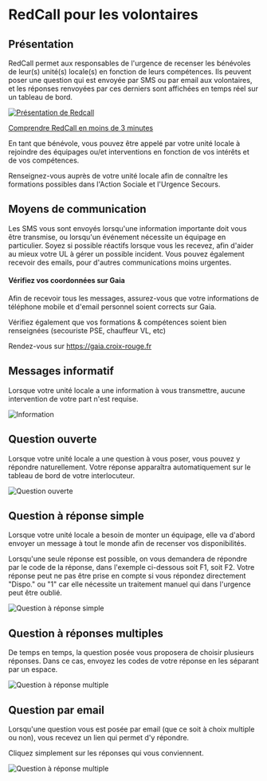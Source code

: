 # RedCall pour les volontaires

## Présentation

RedCall permet aux responsables de l'urgence de recenser les bénévoles de leur(s) unité(s) locale(s) en fonction de leurs compétences. 
Ils peuvent poser une question qui est envoyée par SMS ou par email aux volontaires, et les réponses renvoyées par ces derniers sont affichées en temps réel sur un tableau de bord.

[![Présentation de Redcall](https://img.youtube.com/vi/0g8YDprUqg8/0.jpg)](https://www.youtube.com/watch?v=0g8YDprUqg8)

[Comprendre RedCall en moins de 3 minutes](https://www.youtube.com/watch?v=0g8YDprUqg8)

En tant que bénévole, vous pouvez être appelé par votre unité locale à rejoindre des équipages ou/et interventions en fonction de vos intérêts et de vos compétences.

Renseignez-vous auprès de votre unité locale afin de connaître les formations possibles dans l'Action Sociale et l'Urgence Secours.

## Moyens de communication

Les SMS vous sont envoyés lorsqu'une information importante doit vous être transmise, ou lorsqu'un événement nécessite un équipage en particulier. Soyez si possible réactifs lorsque vous les recevez, afin d'aider au mieux votre UL à gérer un possible incident. Vous pouvez également recevoir des emails, pour d'autres communications moins urgentes.

#### Vérifiez vos coordonnées sur Gaia

Afin de recevoir tous les messages, assurez-vous que votre informations de téléphone mobile et d'email personnel soient corrects sur Gaia.

Vérifiez également que vos formations & compétences soient bien renseignées (secouriste PSE, chauffeur VL, etc)

Rendez-vous sur https://gaia.croix-rouge.fr

## Messages informatif

Lorsque votre unité locale a une information à vous transmettre, aucune intervention de votre part n'est requise.

![Information](10-sms-info.png)

## Question ouverte

Lorsque votre unité locale a une question à vous poser, vous pouvez y répondre naturellement. Votre réponse apparaîtra automatiquement sur le tableau de bord de votre interlocuteur.

![Question ouverte](10-sms-ouvert.png)

## Question à réponse simple

Lorsque votre unité locale a besoin de monter un équipage, elle va d'abord envoyer un message à tout le monde afin de recenser vos disponibilités. 

Lorsqu'une seule réponse est possible, on vous demandera de répondre par le code de la réponse, dans l'exemple ci-dessous soit F1, soit F2. Votre réponse peut ne pas être prise en compte si vous répondez directement "Dispo." ou "1" car elle nécessite un traitement manuel qui dans l'urgence peut être oublié.

![Question à réponse simple](10-sms-simple.png)

## Question à réponses multiples

De temps en temps, la question posée vous proposera de choisir plusieurs réponses. Dans ce cas, envoyez les codes de votre réponse en les séparant par un espace.

![Question à réponse multiple](10-sms-multi.png)

## Question par email

Lorsqu'une question vous est posée par email (que ce soit à choix multiple ou non), vous recevez un lien qui permet d'y répondre.

Cliquez simplement sur les réponses qui vous conviennent.

![Question à réponse multiple](10-email-multi.png)

